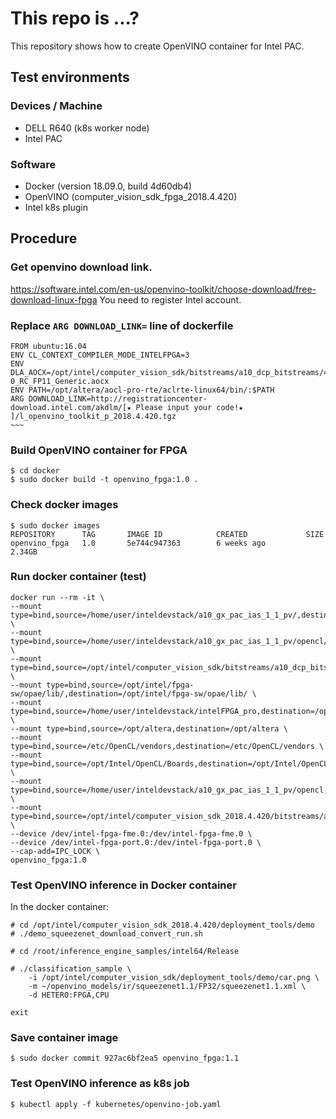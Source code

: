 # This repo is ...?

This repository shows how to create OpenVINO container for Intel PAC.

## Test environments
### Devices / Machine 

- DELL R640 (k8s worker node)
- Intel PAC

### Software

- Docker (version 18.09.0, build 4d60db4)
- OpenVINO (computer_vision_sdk_fpga_2018.4.420)
- Intel k8s plugin

## Procedure

### Get openvino download link.

https://software.intel.com/en-us/openvino-toolkit/choose-download/free-download-linux-fpga
You need to register Intel account.

### Replace `ARG DOWNLOAD_LINK=` line of dockerfile

```
FROM ubuntu:16.04
ENV CL_CONTEXT_COMPILER_MODE_INTELFPGA=3
ENV DLA_AOCX=/opt/intel/computer_vision_sdk/bitstreams/a10_dcp_bitstreams/4-0_RC_FP11_Generic.aocx
ENV PATH=/opt/altera/aocl-pro-rte/aclrte-linux64/bin/:$PATH
ARG DOWNLOAD_LINK=http://registrationcenter-download.intel.com/akdlm/[★ Please input your code!★ ]/l_openvino_toolkit_p_2018.4.420.tgz
~~~
```

### Build OpenVINO container for FPGA
```
$ cd docker
$ sudo docker build -t openvino_fpga:1.0 .
```

### Check docker images
```
$ sudo docker images
REPOSITORY      TAG       IMAGE ID            CREATED             SIZE
openvino_fpga   1.0       5e744c947363        6 weeks ago         2.34GB
```

### Run docker container (test)
```
docker run --rm -it \
--mount type=bind,source=/home/user/inteldevstack/a10_gx_pac_ias_1_1_pv/,destination=/opt/a10_gx_pac_ias_1_1_pv/ \
--mount type=bind,source=/home/user/inteldevstack/a10_gx_pac_ias_1_1_pv/opencl/opencl_bsp/linux64/lib/,destination=/home/user/inteldevstack/a10_gx_pac_ias_1_1_pv/opencl/opencl_bsp/linux64/lib/ \
--mount type=bind,source=/opt/intel/computer_vision_sdk/bitstreams/a10_dcp_bitstreams/,destination=/opt/intel/computer_vision_sdk/bitstreams/a10_dcp_bitstreams/ \
--mount type=bind,source=/opt/intel/fpga-sw/opae/lib/,destination=/opt/intel/fpga-sw/opae/lib/ \
--mount type=bind,source=/home/user/inteldevstack/intelFPGA_pro,destination=/opt/intel/intelFPGA_pro \
--mount type=bind,source=/opt/altera,destination=/opt/altera \
--mount type=bind,source=/etc/OpenCL/vendors,destination=/etc/OpenCL/vendors \
--mount type=bind,source=/opt/Intel/OpenCL/Boards,destination=/opt/Intel/OpenCL/Boards \
--mount type=bind,source=/home/user/inteldevstack/a10_gx_pac_ias_1_1_pv/opencl,destination=/home/user/inteldevstack/a10_gx_pac_ias_1_1_pv/opencl \
--mount type=bind,source=/opt/intel/computer_vision_sdk_2018.4.420/bitstreams/a10_dcp_bitstreams,destination=/opt/intel/computer_vision_sdk_2018.4.420/bitstreams/a10_dcp_bitstreams \
--device /dev/intel-fpga-fme.0:/dev/intel-fpga-fme.0 \
--device /dev/intel-fpga-port.0:/dev/intel-fpga-port.0 \
--cap-add=IPC_LOCK \
openvino_fpga:1.0
```

### Test OpenVINO inference in Docker container

In the docker container:

```
# cd /opt/intel/computer_vision_sdk_2018.4.420/deployment_tools/demo
# ./demo_squeezenet_download_convert_run.sh
```

```
# cd /root/inference_engine_samples/intel64/Release

# ./classification_sample \
    -i /opt/intel/computer_vision_sdk/deployment_tools/demo/car.png \
    -m ~/openvino_models/ir/squeezenet1.1/FP32/squeezenet1.1.xml \
    -d HETERO:FPGA,CPU
```

```
exit
```

### Save container image

```
$ sudo docker commit 927ac6bf2ea5 openvino_fpga:1.1
```

### Test OpenVINO inference as k8s job

```
$ kubectl apply -f kubernetes/openvino-job.yaml
```
